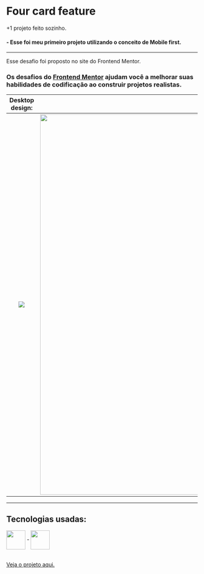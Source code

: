 # Four card feature

+1 projeto feito sozinho.

#### - Esse foi meu primeiro projeto utilizando o conceito de Mobile first.

--------
Esse desafio foi proposto no site do Frontend Mentor.

### Os desafios do [Frontend Mentor](https://www.frontendmentor.io) ajudam você a melhorar suas habilidades de codificação ao construir projetos realistas. 

Desktop design:            |  Mobile design:
:-------------------------:|:-------------------------:
<img src="https://res.cloudinary.com/dz209s6jk/image/upload/q_auto:good,w_900/Challenges/czhvpqpwrao3iao7f1cs.jpg">  |  <img height = "1000px" src="https://res.cloudinary.com/dz209s6jk/image/upload/q_auto:good,w_900/Challenges/c1dszuwsuovywjupixlu.jpg">

--------

## Tecnologias usadas:

<div>
  <img align = "center" width="50px" src = "https://cdn.jsdelivr.net/gh/devicons/devicon/icons/html5/html5-plain-wordmark.svg"> -
  <img align = "center" width="50px" src = "https://cdn.jsdelivr.net/gh/devicons/devicon/icons/css3/css3-plain-wordmark.svg">
</div>

<br>

<a href = "https://guilherme-goncalves-de-souza.github.io/Desafio-Four-card-feature-do-Frontend-Mentor/"> Veja o projeto aqui. </a>
